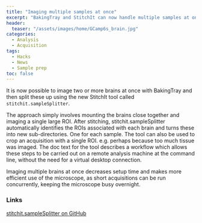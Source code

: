 ```yaml
---
title: "Imaging multiple samples at once"
excerpt: "BakingTray and StitchIt can now handle multiple samples at once"
header:
  teaser: "/assets/images/home/GCamp6s_brain.jpg"
categories:
  - Analysis
  - Acquisition
tags: 
  - Hacks
  - News
  - Sample prep
toc: false
---
```

 
It is now possible to image two or more brains at once with BakingTray and then split these up using the new StitchIt tool called `stitchit.sampleSplitter`. 

The approach simply involves mounting the brains close together and imaging a single large ROI. 
After stitching, stitchit.sampleSplitter automatically identifies the ROIs associated with each brain and turns these into new sub-directories. 
One for each sample. 
The tool can also be used to crop an acquisition with a single ROI. e.g. perhaps because too much tissue was imaged. 
The doc text for the tool describes a workflow which allows these steps to be carried out on a remote analysis machine at the command line, without the need for a virtual desktop connection. 

Imaging multiple brains at once decreases setup time and makes more efficient use of the microscope, as short acquisitions can be run concurrently, keeping the microscope busy overnight.

### Links
[stitchit.sampleSplitter on GitHub](https://github.com/SainsburyWellcomeCentre/StitchIt/tree/master/code/%2Bstitchit/%40sampleSplitter)